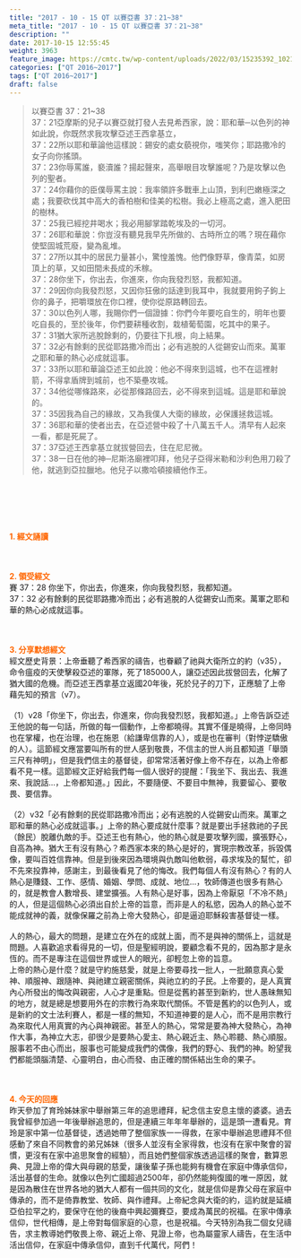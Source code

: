 ```yaml
---
title: "2017 - 10 - 15 QT 以賽亞書 37：21~38"
meta_title: "2017 - 10 - 15 QT 以賽亞書 37：21~38"
description: ""
date: 2017-10-15 12:55:45
weight: 3963
feature_image: https://cmtc.tw/wp-content/uploads/2022/03/15235392_10211799862337740_180693556567566654_o-1.webp
categories: ["QT 2016~2017"]
tags: ["QT 2016~2017"]
draft: false
---
```


<blockquote>以賽亞書 37：21~38<br />
37：21亞摩斯的兒子以賽亞就打發人去見希西家，說：耶和華─以色列的神如此說，你既然求我攻擊亞述王西拿基立，<br />
37：22所以耶和華論他這樣說：錫安的處女藐視你，嗤笑你；耶路撒冷的女子向你搖頭。<br />
37：23你辱罵誰，褻瀆誰？揚起聲來，高舉眼目攻擊誰呢？乃是攻擊以色列的聖者。<br />
37：24你藉你的臣僕辱罵主說：我率領許多戰車上山頂，到利巴嫩極深之處；我要砍伐其中高大的香柏樹和佳美的松樹。我必上極高之處，進入肥田的樹林。<br />
37：25我已經挖井喝水；我必用腳掌踏乾埃及的一切河。<br />
37：26耶和華說：你豈沒有聽見我早先所做的、古時所立的嗎？現在藉你使堅固城荒廢，變為亂堆。<br />
37：27所以其中的居民力量甚小，驚惶羞愧。他們像野草，像青菜，如房頂上的草，又如田間未長成的禾稼。<br />
37：28你坐下，你出去，你進來，你向我發烈怒，我都知道。<br />
37：29因你向我發烈怒，又因你狂傲的話達到我耳中，我就要用鉤子鉤上你的鼻子，把嚼環放在你口裡，使你從原路轉回去。<br />
37：30以色列人哪，我賜你們一個證據：你們今年要吃自生的，明年也要吃自長的，至於後年，你們要耕種收割，栽植葡萄園，吃其中的果子。<br />
37：31猶大家所逃脫餘剩的，仍要往下扎根，向上結果。<br />
37：32必有餘剩的民從耶路撒冷而出；必有逃脫的人從錫安山而來。萬軍之耶和華的熱心必成就這事。<br />
37：33所以耶和華論亞述王如此說：他必不得來到這城，也不在這裡射箭，不得拿盾牌到城前，也不築壘攻城。<br />
37：34他從哪條路來，必從那條路回去，必不得來到這城。這是耶和華說的。<br />
37：35因我為自己的緣故，又為我僕人大衛的緣故，必保護拯救這城。<br />
37：36耶和華的使者出去，在亞述營中殺了十八萬五千人。清早有人起來一看，都是死屍了。<br />
37：37亞述王西拿基立就拔營回去，住在尼尼微。<br />
37：38一日在他的神─尼斯洛廟裡叩拜，他兒子亞得米勒和沙利色用刀殺了他，就逃到亞拉臘地。他兒子以撒哈頓接續他作王。</blockquote><br />
&nbsp;<br />
<br />
&nbsp;<br />
<br />
<span style="color: #ff6600;"><strong>1. </strong><strong>經文誦讀</strong></span><br />
<br />
<span style="color: #ff6600;"><strong> </strong></span><br />
<br />
<span style="color: #ff6600;"><strong>2. </strong><strong>領受經文<br />
</strong></span>賽 37：28 你坐下，你出去，你進來，你向我發烈怒，我都知道。<br />
37：32 必有餘剩的民從耶路撒冷而出；必有逃脫的人從錫安山而來。萬軍之耶和華的熱心必成就這事。<br />
<br />
&nbsp;<br />
<br />
<span style="color: #ff6600;"><strong>3. 分享默想經文<br />
</strong></span>經文歷史背景：上帝垂聽了希西家的禱告，也眷顧了祂與大衛所立的約（v35），命令瘟疫的天使擊殺亞述的軍隊，死了185000人，讓亞述因此拔營回去，化解了猶大國的危機。而亞述王西拿基立返國20年後，死於兒子的刀下，正應驗了上帝藉先知的預言（v7）。<br />
<br />
（1）v28「你坐下，你出去，你進來，你向我發烈怒，我都知道。」上帝告訴亞述王他說的每一句話，所做的每一個動作，上帝都曉得。其實不僅是曉得，上帝同時也在掌權，也在治理，也在施恩（給謙卑信靠的人），或是也在審判（對悖逆驕傲的人）。這節經文應當要叫所有的世人感到敬畏，不信主的世人尚且都知道「舉頭三尺有神明」，但是我們信主的基督徒，卻常常活著好像上帝不存在，以為上帝都看不見一樣。這節經文正好給我們每一個人很好的提醒：「我坐下、我出去、我進來、我說話…，上帝都知道。」因此，不要隨便、不要目中無神，我要留心、要敬畏、要信靠。<br />
<br />
（2）v32「必有餘剩的民從耶路撒冷而出；必有逃脫的人從錫安山而來。萬軍之耶和華的熱心必成就這事。」上帝的熱心要成就什麼事？就是要出手拯救祂的子民（餘民）脫離仇敵的手。亞述王也有熱心，他的熱心就是要攻擊列國，擴張野心，自高為神。猶大王有沒有熱心？希西家本來的熱心是好的，實現宗教改革，拆毀偶像，要叫百姓信靠神。但是到後來因為環境與仇敵叫他軟弱，尋求埃及的幫忙，卻不先來投靠神，感謝主，到最後看見了他的悔改。我們每個人有沒有熱心？有的人熱心是賺錢、工作、感情、婚姻、學問、成就、地位…，牧師傳道也很多有熱心的，就是教會人數增長、建堂擴張。人有熱心是好事，因為上帝厭惡「不冷不熱」的人，但是這個熱心必須出自於上帝的旨意，而非是人的私慾，因為人的熱心並不能成就神的義，就像保羅之前為上帝大發熱心，卻是逼迫耶穌殺害基督徒一樣。<br />
<br />
人的熱心，最大的問題，是建立在外在的成就上面，而不是與神的關係上，這就是問題。人喜歡追求看得見的一切，但是聖經明說，要顧念看不見的，因為那才是永恆的。而不是專注在這個世界或世人的眼光，卻輕忽上帝的旨意。<br />
上帝的熱心是什麼？就是守約施慈愛，就是上帝要尋找一批人，一批願意真心愛神、順服神、跟隨神、與祂建立親密關係，與祂立約的子民。上帝要的，是人真實內心所發出的悔改與親密，人心才是重點。但是從舊約甚至到新約，世人愚昧無知的地方，就是總是想要用外在的宗教行為來取代關係。不管是舊約的以色列人，或是新約的文士法利賽人，都是一樣的無知，不知道神要的是人心，而不是用宗教行為來取代人用真實的內心與神親密。甚至人的熱心，常常是要為神大發熱心，為神作大事，為神立大志，卻很少是要熱心愛主、熱心親近主、熱心聆聽、熱心順服。服事若不由心而出，服事也可能變成我們的偶像，我們的野心、我們的神。盼望我們都能頭腦清楚、心靈明白，由心而發、由正確的關係結出生命的果子。<br />
<br />
&nbsp;<br />
<br />
<span style="color: #ff6600;"><strong>4. 今天的回應<br />
</strong></span>昨天參加了育玲姊妹家中舉辦第三年的追思禮拜，紀念信主安息主懷的婆婆。過去我曾經參加過一年後舉辦追思的，但是連續三年年年舉辦的，這是頭一遭看見。育玲是家中第一位基督徒，透過她帶了整個家族一一得救，在家中舉辦追思禮拜不但感動了來自不同教會的弟兄姊妹（很多人並沒有全家得救，也沒有在家中聚會的習慣，更沒有在家中追思聚會的經驗），而且她們整個家族透過這樣的聚會，數算恩典、見證上帝的偉大與母親的慈愛，讓後輩子孫也能夠有機會在家庭中傳承信仰，活出基督的生命。就像以色列亡國超過2500年，卻仍然能夠復國的唯一原因，就是因為散住在世界各地的猶大人都有一個共同的文化，就是信仰是靠父母在家庭中傳承的，而不是倚靠教堂、牧師、與作禮拜。上帝紀念與大衛的約，這約就是延續亞伯拉罕之約，要保守在他的後裔中興起彌賽亞，要成為萬民的祝福。在家中傳承信仰，世代相傳，是上帝對每個家庭的心意，也是祝福。今天特別為我二個女兒禱告，求主教導她們敬畏上帝、親近上帝、見證上帝，也為屬靈家人禱告，在生活中活出信仰，在家庭中傳承信仰，直到千代萬代，阿們！
        